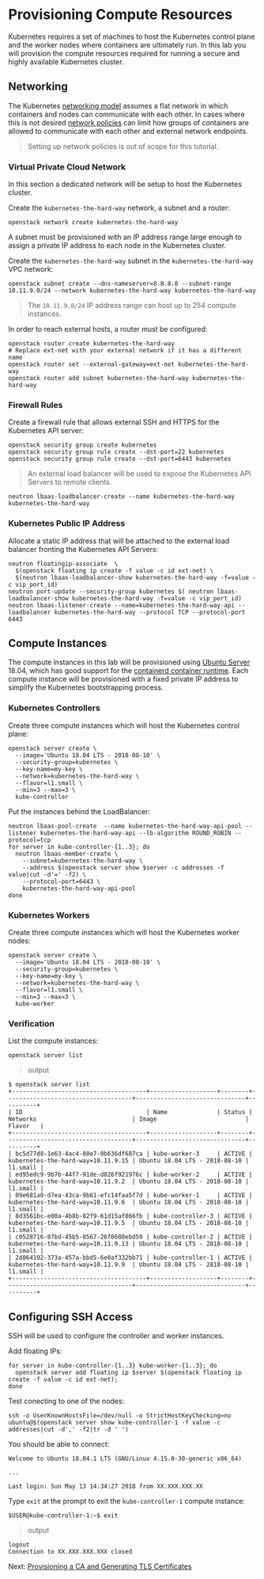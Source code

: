 # Provisioning Compute Resources

Kubernetes requires a set of machines to host the Kubernetes control plane and the worker nodes where containers are ultimately run. In this lab you will provision the compute resources required for running a secure and highly available Kubernetes cluster.

## Networking

The Kubernetes [networking model](https://kubernetes.io/docs/concepts/cluster-administration/networking/#kubernetes-model) assumes a flat network in which containers and nodes can communicate with each other. In cases where this is not desired [network policies](https://kubernetes.io/docs/concepts/services-networking/network-policies/) can limit how groups of containers are allowed to communicate with each other and external network endpoints.

> Setting up network policies is out of scope for this tutorial.

### Virtual Private Cloud Network

In this section a dedicated  network will be setup to host the Kubernetes cluster.

Create the `kubernetes-the-hard-way` network, a subnet and a router:

```
openstack network create kubernetes-the-hard-way
```

A subnet must be provisioned with an IP address range large enough to assign a private IP address to each node in the Kubernetes cluster.


Create the `kubernetes-the-hard-way` subnet in the `kubernetes-the-hard-way` VPC network:

```
openstack subnet create --dns-nameserver=8.8.8.8 --subnet-range 10.11.9.0/24 --network kubernetes-the-hard-way kubernetes-the-hard-way
```

> The `10.11.9.0/24` IP address range can host up to 254 compute instances.

In order to reach external hosts, a router must be configured:

```
openstack router create kubernetes-the-hard-way
# Replace ext-net with your external network if it has a different name
openstack router set --external-gateway=ext-net kubernetes-the-hard-way
openstack router add subnet kubernetes-the-hard-way kubernetes-the-hard-way
```

### Firewall Rules


Create a firewall rule that allows external SSH and HTTPS for the Kubernetes API server:

```
openstack security group create kubernetes
openstack security group rule create --dst-port=22 kubernetes
openstack security group rule create --dst-port=6443 kubernetes
```

> An external load balancer will be used to expose the Kubernetes API Servers to remote clients.


```
neutron lbaas-loadbalancer-create --name kubernetes-the-hard-way kubernetes-the-hard-way
```

### Kubernetes Public IP Address

Allocate a static IP address that will be attached to the external load balancer fronting the Kubernetes API Servers:

```
neutron floatingip-associate  \
  $(openstack floating ip create -f value -c id ext-net) \
  $(neutron lbaas-loadbalancer-show kubernetes-the-hard-way -f=value -c vip_port_id)
neutron port-update --security-group kubernetes $( neutron lbaas-loadbalancer-show kubernetes-the-hard-way -f=value -c vip_port_id)
neutron lbaas-listener-create --name=kubernetes-the-hard-way-api --loadbalancer kubernetes-the-hard-way --protocol TCP --protocol-port 6443
```

## Compute Instances

The compute instances in this lab will be provisioned using [Ubuntu Server](https://www.ubuntu.com/server) 18.04, which has good support for the [containerd container runtime](https://github.com/containerd/containerd). Each compute instance will be provisioned with a fixed private IP address to simplify the Kubernetes bootstrapping process.

### Kubernetes Controllers

Create three compute instances which will host the Kubernetes control plane:

```
openstack server create \
  --image='Ubuntu 18.04 LTS - 2018-08-10' \
  --security-group=kubernetes \
  --key-name=my-key \
  --network=kubernetes-the-hard-way \
  --flavor=l1.small \
  --min=3 --max=3 \
  kube-controller
```

Put the instances behind the LoadBalancer:

```
neutron lbaas-pool-create  --name kubernetes-the-hard-way-api-pool --listener kubernetes-the-hard-way-api --lb-algorithm ROUND_ROBIN --protocol=tcp
for server in kube-controller-{1..3}; do
  neutron lbaas-member-create \
    --subnet=kubernetes-the-hard-way \
    --address $(openstack server show $server -c addresses -f value|cut -d'=' -f2) \
    --protocol-port=6443 \
    kubernetes-the-hard-way-api-pool
done
```

### Kubernetes Workers

Create three compute instances which will host the Kubernetes worker nodes:

```
openstack server create \
  --image='Ubuntu 18.04 LTS - 2018-08-10' \
  --security-group=kubernetes \
  --key-name=my-key \
  --network=kubernetes-the-hard-way \
  --flavor=l1.small \
  --min=3 --max=3 \
  kube-worker
```

### Verification

List the compute instances:

```
openstack server list
```

> output

```
$ openstack server list
+--------------------------------------+-------------------+--------+------------------------------------+-------------------------------+----------+
| ID                                   | Name              | Status | Networks                           | Image                         | Flavor   |
+--------------------------------------+-------------------+--------+------------------------------------+-------------------------------+----------+
| bc5d77d8-1e63-4ac4-80e7-0b636df687ca | kube-worker-3     | ACTIVE | kubernetes-the-hard-way=10.11.9.15 | Ubuntu 18.04 LTS - 2018-08-10 | l1.small |
| ed95edc9-9b7b-44f7-91de-d826f921976c | kube-worker-2     | ACTIVE | kubernetes-the-hard-way=10.11.9.2  | Ubuntu 18.04 LTS - 2018-08-10 | l1.small |
| 09e681a0-d7ea-43ca-9b61-efc14faa5f7d | kube-worker-1     | ACTIVE | kubernetes-the-hard-way=10.11.9.6  | Ubuntu 18.04 LTS - 2018-08-10 | l1.small |
| 8d3561bc-e00a-4b8b-82f9-61d15af066fb | kube-controller-3 | ACTIVE | kubernetes-the-hard-way=10.11.9.5  | Ubuntu 18.04 LTS - 2018-08-10 | l1.small |
| c0528716-87bd-45b5-8567-26f0608ebd59 | kube-controller-2 | ACTIVE | kubernetes-the-hard-way=10.11.9.13 | Ubuntu 18.04 LTS - 2018-08-10 | l1.small |
| 2d864102-373a-457a-bbd5-6e0af332bb71 | kube-controller-1 | ACTIVE | kubernetes-the-hard-way=10.11.9.9  | Ubuntu 18.04 LTS - 2018-08-10 | l1.small |
+--------------------------------------+-------------------+--------+------------------------------------+-------------------------------+----------+
```

## Configuring SSH Access

SSH will be used to configure the controller and worker instances.

Add floating IPs:

```
for server in kube-controller-{1..3} kube-worker-{1..3}; do
  openstack server add floating ip $server $(openstack floating ip create -f value -c id ext-net);
done
```

Test conecting to one of the nodes:

```
ssh -o UserKnownHostsFile=/dev/null -o StrictHostKeyChecking=no ubuntu@$(openstack server show kube-controller-1 -f value -c addresses|cut -d',' -f2|tr -d ' ')
```

You should be able to connect:

```
Welcome to Ubuntu 18.04.1 LTS (GNU/Linux 4.15.0-30-generic x86_64)

...

Last login: Sun May 13 14:34:27 2018 from XX.XXX.XXX.XX
```

Type `exit` at the prompt to exit the `kube-controller-1` compute instance:

```
$USER@kube-controller-1:~$ exit
```
> output

```
logout
Connection to XX.XXX.XXX.XXX closed
```

Next: [Provisioning a CA and Generating TLS Certificates](04-certificate-authority.md)

